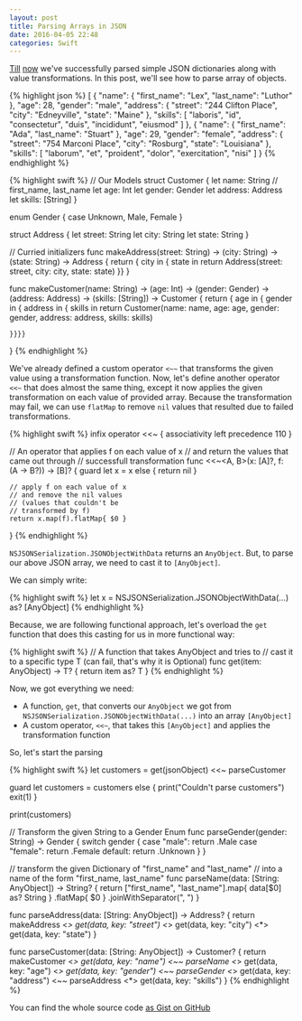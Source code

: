```yaml
---
layout: post
title: Parsing Arrays in JSON
date: 2016-04-05 22:48
categories: Swift
---
```


[Till]({{site.url}}/swift/2016/03/29/functional-json-parsing-in-swift.html) [now]({{site.url}}/swift/2016/03/30/json-parsing-with-value-transformers.html) we've successfully parsed simple JSON dictionaries along with value transformations. In this post, we'll see how to parse array of objects.

{% highlight json %}
[
  {
    "name": {
      "first_name": "Lex",
      "last_name": "Luthor"
    },
    "age": 28,
    "gender": "male",
    "address": {
      "street": "244 Clifton Place",
      "city": "Edneyville",
      "state": "Maine"
    },
    "skills": [
      "laboris",
      "id",
      "consectetur",
      "duis",
      "incididunt",
      "eiusmod"
    ]
  },
  {
    "name": {
      "first_name": "Ada",
      "last_name": "Stuart"
    },
    "age": 29,
    "gender": "female",
    "address": {
      "street": "754 Marconi Place",
      "city": "Rosburg",
      "state": "Louisiana"
    },
    "skills": [
      "laborum",
      "et",
      "proident",
      "dolor",
      "exercitation",
      "nisi"
    ]
  }
{% endhighlight %}

{% highlight swift %}
// Our Models
struct Customer {
    let name: String // first_name, last_name
    let age: Int
    let gender: Gender
    let address: Address
    let skills: [String]
}

enum Gender {
    case Unknown, Male, Female
}

struct Address {
    let street: String
    let city: String
    let state: String
}


// Curried initializers
func makeAddress(street: String) -> (city: String) -> (state: String) -> Address {
    return { city in { state in
        return Address(street: street, city: city, state: state)
    }}
}

func makeCustomer(name: String) -> (age: Int) -> (gender: Gender) -> (address: Address) -> (skills: [String]) -> Customer {
    return { age in { gender in { address in { skills in
        return Customer(name: name, age: age, gender: gender, address: address, skills: skills)
        
    }}}}
}
{% endhighlight %}

We've already defined a custom operator `<~~` that transforms the given value using a transformation function. Now, let's define another operator `<<~` that does almost the same thing, except it now applies the given transformation on each value of provided array. Because the transformation may fail, we can use `flatMap` to remove `nil` values that resulted due to failed transformations.

{% highlight swift %}
infix operator <<~ {
    associativity left
    precedence 110
}

// An operator that applies f on each value of x
// and return the values that came out through
// successfull transformation
func <<~<A, B>(x: [A]?, f: (A -> B?)) -> [B]? {
    guard let x = x else {
        return nil
    }
    
    // apply f on each value of x
    // and remove the nil values
    // (values that couldn't be
    // transformed by f)
    return x.map(f).flatMap{ $0 }
}
{% endhighlight %}

`NSJSONSerialization.JSONObjectWithData` returns an `AnyObject`. But, to parse our above JSON array, we need to cast it to `[AnyObject]`. 

We can simply write:

{% highlight swift %}
let x = NSJSONSerialization.JSONObjectWithData(...) as? [AnyObject]
{% endhighlight %}

Because, we are following functional approach, let's overload the `get` function that does this casting for us in more functional way:

{% highlight swift %}
// A function that takes AnyObject and tries to
// cast it to a specific type T (can fail, that's why it is Optional)
func get<T>(item: AnyObject) -> T? {
    return item as? T
}
{% endhighlight %}

Now, we got everything we need:

 - A function, `get`, that converts our `AnyObject` we got from `NSJSONSerialization.JSONObjectWithData(...)` into an array `[AnyObject]`
 - A custom operator, `<<~`, that takes this `[AnyObject]` and applies the transformation function

So, let's start the parsing

{% highlight swift %}
let customers = get(jsonObject) <<~ parseCustomer

guard let customers = customers  else {
    print("Couldn't parse customers")
    exit(1)
}

print(customers)

// Transform the given String to a Gender Enum
func parseGender(gender: String) -> Gender {
    switch gender {
    case "male":
        return .Male
    case "female":
        return .Female
    default:
        return .Unknown
    }
}

// transform the given Dictionary of "first_name" and "last_name"
// into a name of the form "first_name, last_name"
func parseName(data: [String: AnyObject]) -> String? {
    return ["first_name", "last_name"].map{ data[$0] as? String }
                                      .flatMap{ $0 }
                                      .joinWithSeparator(", ")
}

func parseAddress(data: [String: AnyObject]) -> Address? {
    return makeAddress <*> get(data, key: "street")
                       <*> get(data, key: "city")
                       <*> get(data, key: "state")
}

func parseCustomer(data: [String: AnyObject]) -> Customer? {
    return makeCustomer <*> get(data, key: "name")     <~~ parseName
                        <*> get(data, key: "age")
                        <*> get(data, key: "gender")   <~~ parseGender
                        <*> get(data, key: "address")  <~~ parseAddress
                        <*> get(data, key: "skills")
}
{% endhighlight %}

You can find the whole source code [as Gist on GitHub](https://gist.github.com/bhargavg/7e74850ab7a042b5d012a5ffb32b670b)
